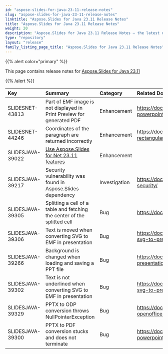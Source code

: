 ```yaml
---
id: "aspose-slides-for-java-23-11-release-notes"
slug: "aspose-slides-for-java-23-11-release-notes"
linktitle: "Aspose.Slides for Java 23.11 Release Notes"
title: "Aspose.Slides for Java 23.11 Release Notes"
weight: 20
description: "Aspose.Slides for Java 23.11 Release Notes – the latest updates and fixes."
type: "repository"
layout: "release"
family_listing_page_title: "Aspose.Slides for Java 23.11 Release Notes"
---
```


{{% alert color="primary" %}} 

This page contains release notes for [Aspose.Slides for Java 23.11](https://releases.aspose.com/java/repo/com/aspose/aspose-slides/23.11/)

{{% /alert %}} 

|**Key**|**Summary**|**Category**|**Related Documentation**|
| :- | :- | :- | :- |
|SLIDESNET-43813|Part of EMF image is not displayed in Print Preview for generated PDF|Enhancement|https://docs.aspose.com/slides/java/convert-powerpoint-to-pdf/|
|SLIDESNET-44246|Coordinates of the paragraph are returned incorrectly|Enhancement|https://docs.aspose.com/slides/cpp/paragraph/#get-rectangular-coordinates-of-paragraph|
|SLIDESJAVA-39022|[Use Aspose.Slides for Net 23.11 features](/slides/net/release-notes/2023/aspose-slides-for-net-23-11-release-notes/)|Enhancement||
|SLIDESJAVA-39217|Security vulnerability was found in Aspose.Slides dependency|Investigation|https://docs.aspose.com/slides/java/presentation-security/|
|SLIDESJAVA-39305|Splitting a cell of a table and fetching the center of the splitted cell|Bug|https://docs.aspose.com/slides/java/manage-cells/|
|SLIDESJAVA-39306|Text is moved when converting SVG to EMF in presentation|Bug|https://docs.aspose.com/slides/java/image/#adding-svg-to-presentations|
|SLIDESJAVA-39266|Background is changed when loading and saving a PPT file|Bug|https://docs.aspose.com/slides/java/convert-presentation/|
|SLIDESJAVA-39302|Text is not underlined when converting SVG to EMF in presentation|Bug|https://docs.aspose.com/slides/java/image/#adding-svg-to-presentations|
|SLIDESJAVA-39329|PPTX to ODP conversion throws NullPointerException|Bug|https://docs.aspose.com/slides/java/convert-openoffice-odp/|
|SLIDESJAVA-39300|PPTX to PDF conversion stucks and does not terminate|Bug|https://docs.aspose.com/slides/java/convert-powerpoint-to-png/|


